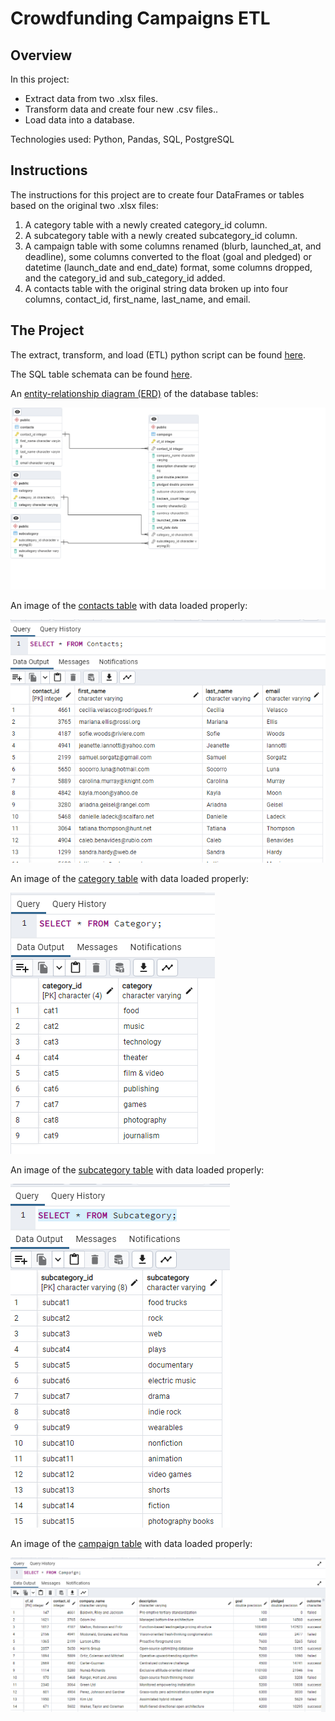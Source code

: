 # Crowdfunding Campaigns ETL

## Overview
In this project:
* Extract data from two .xlsx files.
* Transform data and create four new .csv files..
* Load data into a database.

Technologies used: Python, Pandas, SQL, PostgreSQL

## Instructions
The instructions for this project are to create four DataFrames or tables based on the original two .xlsx files:
1. A category table with a newly created category_id column.
2. A subcategory table with a newly created subcategory_id column.
3. A campaign table with some columns renamed (blurb, launched_at, and deadline), some columns converted to the float (goal and pledged) or datetime (launch_date and end_date) format, some columns dropped, and the category_id and sub_category_id added.
4. A contacts table with the original string data broken up into four columns, contact_id, first_name, last_name, and email.

## The Project
The extract, transform, and load (ETL) python script can be found [here](crowdfunding_etl.py).

The SQL table schemata can be found [here](crowdfunding_db_schema.sql).

An [entity-relationship diagram (ERD)](crowdfunding_db_erd.png) of the database tables:

![crowdfunding_db_erd](crowdfunding_db_erd.png)



An image of the [contacts table](Screenshots/contacts_table.png) with data loaded properly:

![contacts_table](Screenshots/contacts_table.png)



An image of the [category table](Screenshots/category_table.png) with data loaded properly:

![category_table.png](Screenshots/category_table.png)



An image of the [subcategory table](Screenshots/subcategory_table.png) with data loaded properly:

![subcategory_table](Screenshots/subcategory_table.png)




An image of the [campaign table](Screenshots/campaign_table.png) with data loaded properly:

![campaign_table](Screenshots/campaign_table.png)
